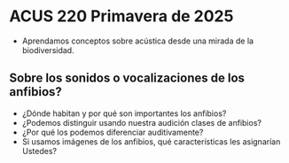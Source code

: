 # ACUS 220 Primavera de 2025

- Aprendamos conceptos sobre acústica desde una mirada de la biodiversidad.

## Sobre los sonidos o vocalizaciones de los anfibios?

- ¿Dónde habitan y por qué son importantes los anfibios?
- ¿Podemos distinguir usando nuestra audición clases de anfibios?
- ¿Por qué los podemos diferenciar auditivamente?
- Si usamos imágenes de los anfibios, qué características les asignarían Ustedes?
